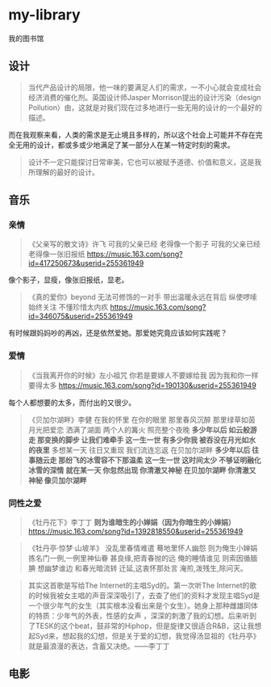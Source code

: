 # my-library
我的图书馆

## 设计

> 当代产品设计的局限，他一味的要满足人们的需求，一不小心就会变成社会经济消费的催化剂。英国设计师Jasper Morrison提出的设计污染（design Pollution）由，这就是对我们现在过多地进行一些无用的设计的一个最好的描述。

而在我观察来看，人类的需求是无止境且多样的，所以这个社会上可能并不存在完全无用的设计，都或多或少地满足了某一部分人在某一特定时刻的需求。

> 设计不一定只能探讨日常审美，它也可以被赋予道德、价值和意义，这是我所理解的最好的设计。

## 音乐

### 亲情
> 《父亲写的散文诗》许飞
可我的父亲已经 老得像一个影子 
可我的父亲已经老得像一张旧报纸
https://music.163.com/song?id=417250673&userid=255361949

像个影子，显瘦，像张旧报纸，显老。

> 《真的爱你》beyond 
无法可修饰的一对手 
带出温暖永远在背后
纵使啰嗦始终关注
不懂珍惜太内疚
https://music.163.com/song?id=346075&userid=255361949

有时候跟妈妈吵的再凶，还是依然爱她。那爱她究竟应该如何实践呢？

### 爱情
> 《当我离开你的时候》左小祖咒
你若是要嫁人不要嫁给我 
因为我和你一样要得太多 
https://music.163.com/song?id=190130&userid=255361949

每个人都想要的太多，而付出的又很少。

>《贝加尔湖畔》李健
在我的怀里 在你的眼里
那里春风沉醉 那里绿草如茵
月光把爱恋 洒满了湖面
两个人的篝火 照亮整个夜晚
**多少年以后 如云般游走
那变换的脚步 让我们难牵手
这一生一世 有多少你我
被吞没在月光如水的夜里**
多想某一天 往日又重现
我们流连忘返 在贝加尔湖畔
**多少年以后 往事随云走
那纷飞的冰雪容不下那温柔
这一生一世 这时间太少
不够证明融化冰雪的深情**
**就在某一天 你忽然出现
你清澈又神秘 在贝加尔湖畔
你清澈又神秘 像贝加尔湖畔**

### 同性之爱

> 《牡丹花下》李丁丁
**则为谁暗生的小婵娟（因为你暗生的小婵娟）**
https://music.163.com/song?id=1392818550&userid=255361949

> 《牡丹亭·惊梦·山坡羊》
没乱里春情难遣 
蓦地里怀人幽怨 
则为俺生小婵娟 
拣名门一例,一例里神仙眷 
甚良缘,把青春抛的远 
俺的睡情谁见 
则索因循腼腆 
想幽梦谁边 
和春光暗流转 
迁延,这衷怀那处言 
淹煎,泼残生,除问天。

> 其实这首歌是写给The Internet的主唱Syd的。第一次听The Internet的歌的时候我被女主唱的声音深深吸引了，去查了他们的资料才发现主唱Syd是一个很少年气的女生（其实根本没看出来是个女生）。她身上那种雌雄同体的特质：少年气的外表，性感的女声 ，深深的刺激了我的幻想。后来听到了TESK的这个beat，鼓非常的Hiphop，但是旋律又很适合R&B，这让我想起Syd来，想起我的幻想，但是关于爱的幻想，我觉得汤显祖的《牡丹亭》就是最浪漫的表达，含蓄又决绝。——李丁丁

## 电影
